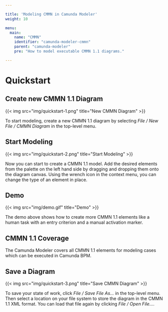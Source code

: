 ```yaml
---

title: 'Modeling CMMN in Camunda Modeler'
weight: 10

menu:
  main:
    name: "CMMN"
    identifier: "camunda-modeler-cmmn"
    parent: "camunda-modeler"
    pre: "How to model executable CMMN 1.1 diagrams."

---
```


# Quickstart

## Create new CMMN 1.1 Diagram

{{< img src="img/quickstart-1.png" title="New CMMN Diagram" >}}

To start modeling, create a new CMMN 1.1 diagram by selecting *File / New File / CMMN Diagram* in the top-level menu.

## Start Modeling

{{< img src="img/quickstart-2.png" title="Start Modeling" >}}

Now you can start to create a CMMN 1.1 model. Add the desired elements from the palette on the left hand side by dragging and dropping them onto the diagram canvas. Using the wrench icon in the context menu, you can change the type of an element in place.

## Demo

{{< img src="img/demo.gif" title="Demo" >}}

The demo above shows how to create more CMMN 1.1 elements like a human task with an entry criterion and a manual activation marker.

## CMMN 1.1 Coverage

The Camunda Modeler covers all CMMN 1.1 elements for modeling cases which can be executed in Camunda BPM.

## Save a Diagram

{{< img src="img/quickstart-3.png" title="Save CMMN Diagram" >}}

To save your state of work, click *File / Save File As...* in the top-level menu. Then select a location on your file system to store the diagram in the CMMN 1.1 XML format. You can load that file again by clicking *File / Open File...*.
